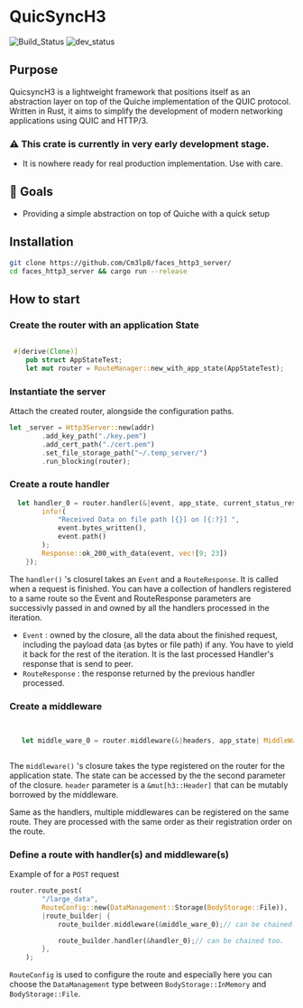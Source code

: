 # QuicSyncH3 
![Build_Status](https://img.shields.io/badge/build-ok-green)
![dev_status](https://img.shields.io/badge/dev--status-WIP-pink
)

## Purpose 
QuicsyncH3 is a lightweight framework that positions itself as an abstraction layer on top of the Quiche implementation of the QUIC protocol. Written in Rust, it aims to simplify the development of modern networking applications using QUIC and HTTP/3.

### ⚠️ This crate is currently in very early development stage. 
- It is nowhere ready for real production implementation. Use with care.

## 🏹 Goals
- Providing a simple abstraction on top of Quiche with a quick setup

## Installation
```bash
git clone https://github.com/Cm3lp8/faces_http3_server/
cd faces_http3_server && cargo run --release

```

## How to start

### Create the router with an application State
```rust

 #[derive(Clone)]
    pub struct AppStateTest;
    let mut router = RouteManager::new_with_app_state(AppStateTest);

```
### Instantiate the server
Attach the created router, alongside the configuration paths.
```rust
let _server = Http3Server::new(addr)
        .add_key_path("./key.pem")
        .add_cert_path("./cert.pem")
        .set_file_storage_path("~/.temp_server/")
        .run_blocking(router);


```
### Create a route handler
``` rust
  let handler_0 = router.handler(&|event, app_state, current_status_response| {
        info!(
            "Received Data on file path [{}] on [{:?}] ",
            event.bytes_written(),
            event.path()
        );
        Response::ok_200_with_data(event, vec![9; 23])
    });

```
The `handler()` 's closurel takes an `Event` and a `RouteResponse`. It is called when a request is finished. 
You can have a collection of handlers registered to a same route so the Event and RouteResponse parameters are 
successivly passed in and owned by all the handlers processed in the iteration.

- `Event` : owned by the closure, all the data about the finished request, including the payload data (as bytes or file path) if any. You have to yield it back for the rest of the iteration. It is the last processed Handler's response that is send to peer.
- `RouteResponse` : the response returned by the previous handler processed.
### Create a middleware
``` rust


   let middle_ware_0 = router.middleware(&|headers, app_state| MiddleWareFlow::Continue(headers));



```
The `middleware()` 's closure takes the type registered on the router for the application state. The state can be accessed by the the second parameter of the closure.
`header` parameter is a `&mut[h3::Header]` that can be mutably borrowed by the middleware.

Same as the handlers, multiple middlewares can be registered on the same route. They are processed with the same order as their registration order on the route.

### Define a route with handler(s) and middleware(s)
Example of for a `POST` request
```rust
router.route_post(
        "/large_data",
        RouteConfig::new(DataManagement::Storage(BodyStorage::File)),
        |route_builder| {
            route_builder.middleware(&middle_ware_0);// can be chained:w

            route_builder.handler(&handler_0);// can be chained too.
        },
    );

```
`RouteConfig` is used to configure the route and especially here you can choose the `DataManagement` type between `BodyStorage::InMemory` and `BodyStorage::File`.
